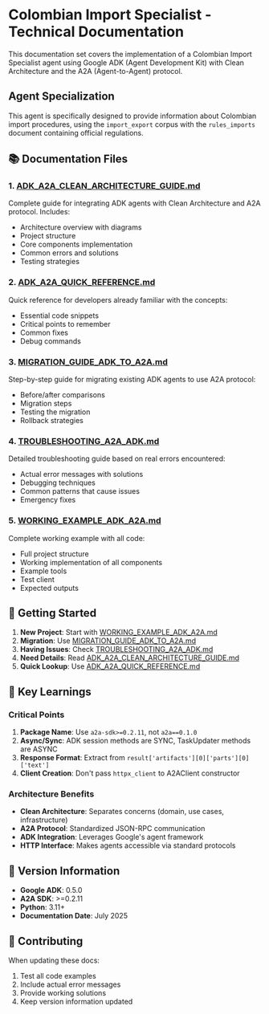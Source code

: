 # Colombian Import Specialist - Technical Documentation

This documentation set covers the implementation of a Colombian Import Specialist agent using Google ADK (Agent Development Kit) with Clean Architecture and the A2A (Agent-to-Agent) protocol.

## Agent Specialization

This agent is specifically designed to provide information about Colombian import procedures, using the `import_export` corpus with the `rules_imports` document containing official regulations.

## 📚 Documentation Files

### 1. [ADK_A2A_CLEAN_ARCHITECTURE_GUIDE.md](./ADK_A2A_CLEAN_ARCHITECTURE_GUIDE.md)
Complete guide for integrating ADK agents with Clean Architecture and A2A protocol. Includes:
- Architecture overview with diagrams
- Project structure
- Core components implementation
- Common errors and solutions
- Testing strategies

### 2. [ADK_A2A_QUICK_REFERENCE.md](./ADK_A2A_QUICK_REFERENCE.md)
Quick reference for developers already familiar with the concepts:
- Essential code snippets
- Critical points to remember
- Common fixes
- Debug commands

### 3. [MIGRATION_GUIDE_ADK_TO_A2A.md](./MIGRATION_GUIDE_ADK_TO_A2A.md)
Step-by-step guide for migrating existing ADK agents to use A2A protocol:
- Before/after comparisons
- Migration steps
- Testing the migration
- Rollback strategies

### 4. [TROUBLESHOOTING_A2A_ADK.md](./TROUBLESHOOTING_A2A_ADK.md)
Detailed troubleshooting guide based on real errors encountered:
- Actual error messages with solutions
- Debugging techniques
- Common patterns that cause issues
- Emergency fixes

### 5. [WORKING_EXAMPLE_ADK_A2A.md](./WORKING_EXAMPLE_ADK_A2A.md)
Complete working example with all code:
- Full project structure
- Working implementation of all components
- Example tools
- Test client
- Expected outputs

## 🚀 Getting Started

1. **New Project**: Start with [WORKING_EXAMPLE_ADK_A2A.md](./WORKING_EXAMPLE_ADK_A2A.md)
2. **Migration**: Use [MIGRATION_GUIDE_ADK_TO_A2A.md](./MIGRATION_GUIDE_ADK_TO_A2A.md)
3. **Having Issues**: Check [TROUBLESHOOTING_A2A_ADK.md](./TROUBLESHOOTING_A2A_ADK.md)
4. **Need Details**: Read [ADK_A2A_CLEAN_ARCHITECTURE_GUIDE.md](./ADK_A2A_CLEAN_ARCHITECTURE_GUIDE.md)
5. **Quick Lookup**: Use [ADK_A2A_QUICK_REFERENCE.md](./ADK_A2A_QUICK_REFERENCE.md)

## 🔑 Key Learnings

### Critical Points
1. **Package Name**: Use `a2a-sdk>=0.2.11`, not `a2a==0.1.0`
2. **Async/Sync**: ADK session methods are SYNC, TaskUpdater methods are ASYNC
3. **Response Format**: Extract from `result['artifacts'][0]['parts'][0]['text']`
4. **Client Creation**: Don't pass `httpx_client` to A2AClient constructor

### Architecture Benefits
- **Clean Architecture**: Separates concerns (domain, use cases, infrastructure)
- **A2A Protocol**: Standardized JSON-RPC communication
- **ADK Integration**: Leverages Google's agent framework
- **HTTP Interface**: Makes agents accessible via standard protocols

## 📝 Version Information

- **Google ADK**: 0.5.0
- **A2A SDK**: >=0.2.11
- **Python**: 3.11+
- **Documentation Date**: July 2025

## 🤝 Contributing

When updating these docs:
1. Test all code examples
2. Include actual error messages
3. Provide working solutions
4. Keep version information updated